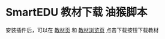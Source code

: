 # SmartEDU 教材下载 油猴脚本

安装插件后，可以在 [教材页](https://basic.smartedu.cn/tchMaterial) 和 [教材浏览页](https://basic.smartedu.cn/tchMaterial/detail?contentType=assets_document&contentId=c7c07640-970b-4def-814a-0f77eba4a2d9&catalogType=tchMaterial&subCatalog=tchMaterial) 点击下载按钮下载教材

